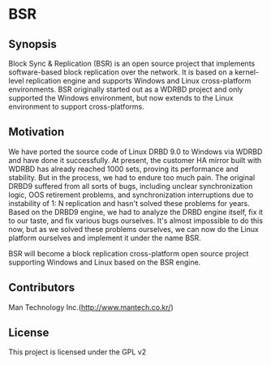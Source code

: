 ﻿# BSR
                           
## Synopsis
Block Sync & Replication (BSR) is an open source project that implements software-based block replication over the network. It is based on a kernel-level replication engine and supports Windows and Linux cross-platform environments. BSR originally started out as a WDRBD project and only supported the Windows environment, but now extends to the Linux environment to support cross-platforms.

## Motivation
We have ported the source code of Linux DRBD 9.0 to Windows via WDRBD and have done it successfully. At present, the customer HA mirror built with WDRBD has already reached 1000 sets, proving its performance and stability. But in the process, we had to endure too much pain. The original DRBD9 suffered from all sorts of bugs, including unclear synchronization logic, OOS retirement problems, and synchronization interruptions due to instability of 1: N replication and hasn't solved these problems for years. Based on the DRBD9 engine, we had to analyze the DRBD engine itself, fix it to our taste, and fix various bugs ourselves. It's almost impossible to do this now, but as we solved these problems ourselves, we can now do the Linux platform ourselves and implement it under the name BSR.

BSR will become a block replication cross-platform open source project supporting Windows and Linux based on the BSR engine.

## Contributors
Man Technology Inc.(http://www.mantech.co.kr/)

## License
This project is licensed under the GPL v2
